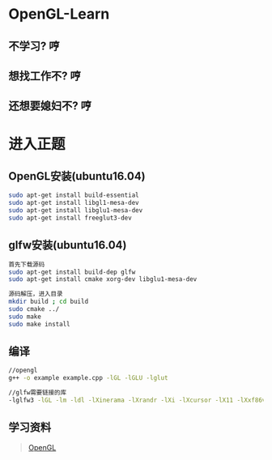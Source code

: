 # OpenGL-Learn

## 不学习? 哼

## 想找工作不? 哼

## 还想要媳妇不? 哼

# 进入正题

## OpenGL安装(ubuntu16.04)
```bash
sudo apt-get install build-essential
sudo apt-get install libgl1-mesa-dev
sudo apt-get install libglu1-mesa-dev
sudo apt-get install freeglut3-dev
```

## glfw安装(ubuntu16.04)

```bash
首先下载源码
sudo apt-get install build-dep glfw
sudo apt-get install cmake xorg-dev libglu1-mesa-dev

源码解压，进入目录
mkdir build ; cd build
sudo cmake ../
sudo make
sudo make install

```
## 编译
```bash
//opengl
g++ -o example example.cpp -lGL -lGLU -lglut

//glfw需要链接的库
-lglfw3 -lGL -lm -ldl -lXinerama -lXrandr -lXi -lXcursor -lX11 -lXxf86vm -lpthread
```

## 学习资料
>[OpenGL](http://learnopengl-cn.readthedocs.io/zh/latest/)

